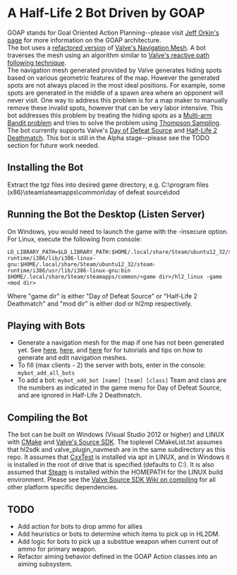 # A Half-Life 2 Bot Driven by GOAP #

GOAP stands for Goal Oriented Action Planning--please visit [Jeff Orkin's page](http://alumni.media.mit.edu/~jorkin/goap.html) for more information on the GOAP architecture.  
The bot uses a [refactored version](https://github.com/taiyungwang/valve_source_plugin_navmesh) of [Valve's Navigation Mesh](https://developer.valvesoftware.com/wiki/Navigation_Meshes).  A bot traverses the mesh using an algorithm similar to [Valve's reactive path following technique](https://steamcdn-a.akamaihd.net/apps/valve/2009/ai_systems_of_l4d_mike_booth.pdf).  
The navigation mesh generated provided by Valve generates hiding spots based on various geometric features of the map.  However the generated spots are not always placed in the most ideal positions.  For example, some spots are generated in the middle of a spawn area where an opponent will never visit.  One way to address this problem is for a map maker to manually remove these invalid spots, however that can be very labor intensive.  This bot addresses this problem by treating the hiding spots as a [Multi-arm Bandit problem](https://en.wikipedia.org/wiki/Multi-armed_bandit) and tries to solve the problem using [Thompson Sampling](https://en.wikipedia.org/wiki/Thompson_sampling).
The bot currently supports Valve's [Day of Defeat Source](https://store.steampowered.com/app/300/Day_of_Defeat_Source/) and [Half-Life 2 Deathmatch](https://store.steampowered.com/app/320/HalfLife_2_Deathmatch/).  This bot is still in the Alpha stage--please see the TODO section for future work needed.

## Installing the Bot ##
Extract the tgz files into desired game directory, e.g. C:\program files (x86)\steam\steamapps\common\day of defeat source\dod

## Running the Bot the Desktop (Listen Server) ##
On Windows, you would need to launch the game with the -insecure option.  For Linux, execute the following from console:
```
LD_LIBRARY_PATH=$LD_LIBRARY_PATH:$HOME/.local/share/Steam/ubuntu12_32/steam-runtime/i386/lib/i386-linux-gnu:$HOME/.local/share/Steam/ubuntu12_32/steam-runtime/i386/usr/lib/i386-linux-gnu:bin $HOME/.local/share/Steam/steamapps/common/<game dir>/hl2_linux -game <mod dir>
```
Where "game dir" is either "Day of Defeat Source" or "Half-Life 2 Deathmatch" and "mod dir" is either dod or hl2mp respectively.

## Playing with Bots ##
* Generate a navigation mesh for the map if one has not been generated yet.  See [here](https://developer.valvesoftware.com/wiki/Nav_Mesh), [here](https://steamcommunity.com/sharedfiles/filedetails/?id=485737805), and [here](https://steamcommunity.com/groups/p_nm/discussions/0/540741132001702464/) for for tutorials and tips on how to generate and edit navigation meshes.  
* To fill (max clients - 2) the server with bots, enter in the console: ```mybot_add_all_bots```
* To add a bot:  ```mybot_add_bot [name] [team] [class]``` Team and class are the numbers as indicated in the game menu for Day of Defeat Source, and are ignored in Half-Life 2 Deathmatch.

## Compiling the Bot ##
The bot can be built on Windows (Visual Studio 2012 or higher) and LINUX with [CMake](https://cmake.org/) and [Valve's Source SDK](alliedmodders/hl2sdk). The toplevel CMakeList.txt assumes that hl2sdk and valve_plugin_navmesh are in the same subdirectory as this repo.  It assumes that [CxxTest](https://cxxtest.com/) is installed via apt in LINUX, and in Windows it is installed in the root of drive that is specified (defaults to C:). It is also assumed that [Steam](https://store.steampowered.com/about/) is installed within the HOMEPATH for the LINUX build environment.  Please see the [Valve Source SDK Wiki on compiling](https://developer.valvesoftware.com/wiki/Source_SDK_2013) for all other platform specific dependencies.  

## TODO ##
* Add action for bots to drop ammo for allies
* Add heuristics or bots to determine which items to pick up in HL2DM.
* Add logic for bots to pick up a substitue weapon when current out of ammo for primary weapon.
* Refactor aiming behavior defined in the GOAP Action classes into an aiming subsystem.
